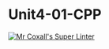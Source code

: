 # Unit4-01-CPP
[![Mr Coxall's Super Linter](https://github.com/ICS3U-Programming-MarcusW/Unit4-01-CPP/workflows/Mr%20Coxall's%20Super%20Linter/badge.svg)](https://github.com/ICS3U-Programming-MarcusW/Unit4-01-CPP/actions/)
